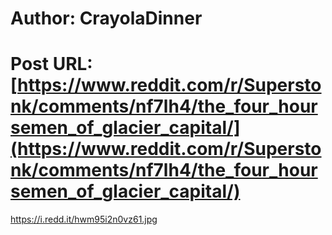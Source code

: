 # Author: CrayolaDinner
# Post URL: [https://www.reddit.com/r/Superstonk/comments/nf7lh4/the_four_hoursemen_of_glacier_capital/](https://www.reddit.com/r/Superstonk/comments/nf7lh4/the_four_hoursemen_of_glacier_capital/)


https://i.redd.it/hwm95i2n0vz61.jpg